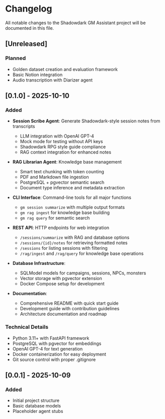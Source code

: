 # Changelog

All notable changes to the Shadowdark GM Assistant project will be documented in this file.

## [Unreleased]

### Planned
- Golden dataset creation and evaluation framework
- Basic Notion integration
- Audio transcription with Diarizer agent

## [0.1.0] - 2025-10-10

### Added
- **Session Scribe Agent**: Generate Shadowdark-style session notes from transcripts
  - LLM integration with OpenAI GPT-4
  - Mock mode for testing without API keys
  - Shadowdark RPG style guide compliance
  - RAG context integration for enhanced notes
  
- **RAG Librarian Agent**: Knowledge base management
  - Smart text chunking with token counting
  - PDF and Markdown file ingestion
  - PostgreSQL + pgvector semantic search
  - Document type inference and metadata extraction
  
- **CLI Interface**: Command-line tools for all major functions
  - `gm session summarize` with multiple output formats
  - `gm rag ingest` for knowledge base building
  - `gm rag query` for semantic search
  
- **REST API**: HTTP endpoints for web integration
  - `/sessions/summarize` with RAG and database options
  - `/sessions/{id}/notes` for retrieving formatted notes
  - `/sessions` for listing sessions with filtering
  - `/rag/ingest` and `/rag/query` for knowledge base operations
  
- **Database Infrastructure**:
  - SQLModel models for campaigns, sessions, NPCs, monsters
  - Vector storage with pgvector extension
  - Docker Compose setup for development
  
- **Documentation**:
  - Comprehensive README with quick start guide
  - Development guide with contribution guidelines
  - Architecture documentation and roadmap

### Technical Details
- Python 3.11+ with FastAPI framework
- PostgreSQL with pgvector for embeddings
- OpenAI GPT-4 for text generation
- Docker containerization for easy deployment
- Git source control with proper .gitignore

## [0.0.1] - 2025-10-09

### Added
- Initial project structure
- Basic database models
- Placeholder agent stubs